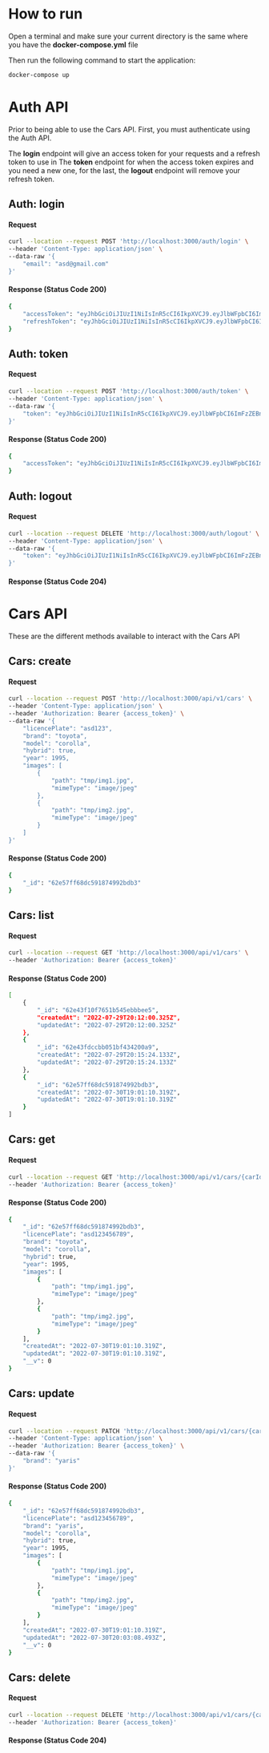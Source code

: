 # How to run 
Open a terminal and make sure your current directory is the same where you have the **docker-compose.yml** file

Then run the following command to start the application:
```bash
docker-compose up
```


# Auth API

Prior to being able to use the Cars API. First, you must authenticate using the Auth API.

The **login** endpoint will give an access token for your requests and a refresh token to use in The **token** endpoint for when the access token expires and you need a new one, for the last, the **logout** endpoint will remove your refresh token.

## Auth: login
#### Request
```bash
curl --location --request POST 'http://localhost:3000/auth/login' \
--header 'Content-Type: application/json' \
--data-raw '{
    "email": "asd@gmail.com"
}'
```

#### Response (Status Code 200)
```bash
{
    "accessToken": "eyJhbGciOiJIUzI1NiIsInR5cCI6IkpXVCJ9.eyJlbWFpbCI6ImFzZEBnbWFpbC5jb20iLCJpYXQiOjE2NTkyMTMzODUsImV4cCI6MTY1OTIxNjk4NX0.Rd8jmkrypFttZi5zJ6sRCACyqwbZAX2z4E4XW94wEFY",
    "refreshToken": "eyJhbGciOiJIUzI1NiIsInR5cCI6IkpXVCJ9.eyJlbWFpbCI6ImFzZEBnbWFpbC5jb20iLCJpYXQiOjE2NTkyMTMzODV9.ldmThCtoERPgQDpTw6N695AS4ud98tBRsLmsAR-_tVM"
}
```

## Auth: token
#### Request
```bash
curl --location --request POST 'http://localhost:3000/auth/token' \
--header 'Content-Type: application/json' \
--data-raw '{
    "token": "eyJhbGciOiJIUzI1NiIsInR5cCI6IkpXVCJ9.eyJlbWFpbCI6ImFzZEBnbWFpbC5jb20iLCJpYXQiOjE2NTkyMTMzODV9.ldmThCtoERPgQDpTw6N695AS4ud98tBRsLmsAR-_tVM"
}'
```

#### Response (Status Code 200)
```bash
{
    "accessToken": "eyJhbGciOiJIUzI1NiIsInR5cCI6IkpXVCJ9.eyJlbWFpbCI6ImFzZEBnbWFpbC5jb20iLCJpYXQiOjE2NTkyMTM1NTksImV4cCI6MTY1OTIxNzE1OX0.lN5UIIkQaSeZFymRL10YEYaft2NBgm7Ctr9qVhqF2Ng"
}
```

## Auth: logout
#### Request
```bash
curl --location --request DELETE 'http://localhost:3000/auth/logout' \
--header 'Content-Type: application/json' \
--data-raw '{
    "token": "eyJhbGciOiJIUzI1NiIsInR5cCI6IkpXVCJ9.eyJlbWFpbCI6ImFzZEBnbWFpbC5jb20iLCJpYXQiOjE2NTkyMTMzODV9.ldmThCtoERPgQDpTw6N695AS4ud98tBRsLmsAR-_tVM"
}'
```

#### Response (Status Code 204)

# Cars API

These are the different methods available to interact with the Cars API


## Cars: create
#### Request
```bash
curl --location --request POST 'http://localhost:3000/api/v1/cars' \
--header 'Content-Type: application/json' \
--header 'Authorization: Bearer {access_token}' \
--data-raw '{
    "licencePlate": "asd123",
    "brand": "toyota",
    "model": "corolla",
    "hybrid": true,
    "year": 1995,
    "images": [
        {
            "path": "tmp/img1.jpg",
            "mimeType": "image/jpeg"
        },
        {
            "path": "tmp/img2.jpg",
            "mimeType": "image/jpeg"
        }
    ]
}'
```

#### Response (Status Code 200)
```bash
{
    "_id": "62e57ff68dc591874992bdb3"
}
```

## Cars: list
#### Request
```bash
curl --location --request GET 'http://localhost:3000/api/v1/cars' \
--header 'Authorization: Bearer {access_token}'
```

#### Response (Status Code 200)
```bash
[
    {
        "_id": "62e43f10f7651b545ebbbee5",
        "createdAt": "2022-07-29T20:12:00.325Z",
        "updatedAt": "2022-07-29T20:12:00.325Z"
    },
    {
        "_id": "62e43fdccbb051bf434200a9",
        "createdAt": "2022-07-29T20:15:24.133Z",
        "updatedAt": "2022-07-29T20:15:24.133Z"
    },
    {
        "_id": "62e57ff68dc591874992bdb3",
        "createdAt": "2022-07-30T19:01:10.319Z",
        "updatedAt": "2022-07-30T19:01:10.319Z"
    }
]
```

## Cars: get
#### Request
```bash
curl --location --request GET 'http://localhost:3000/api/v1/cars/{carId}' \
--header 'Authorization: Bearer {access_token}'
```

#### Response (Status Code 200)
```bash
{
    "_id": "62e57ff68dc591874992bdb3",
    "licencePlate": "asd123456789",
    "brand": "toyota",
    "model": "corolla",
    "hybrid": true,
    "year": 1995,
    "images": [
        {
            "path": "tmp/img1.jpg",
            "mimeType": "image/jpeg"
        },
        {
            "path": "tmp/img2.jpg",
            "mimeType": "image/jpeg"
        }
    ],
    "createdAt": "2022-07-30T19:01:10.319Z",
    "updatedAt": "2022-07-30T19:01:10.319Z",
    "__v": 0
}
```

## Cars: update
#### Request
```bash
curl --location --request PATCH 'http://localhost:3000/api/v1/cars/{carId}' \
--header 'Content-Type: application/json' \
--header 'Authorization: Bearer {access_token}' \
--data-raw '{
    "brand": "yaris"
}'
```

#### Response (Status Code 200)
```bash
{
    "_id": "62e57ff68dc591874992bdb3",
    "licencePlate": "asd123456789",
    "brand": "yaris",
    "model": "corolla",
    "hybrid": true,
    "year": 1995,
    "images": [
        {
            "path": "tmp/img1.jpg",
            "mimeType": "image/jpeg"
        },
        {
            "path": "tmp/img2.jpg",
            "mimeType": "image/jpeg"
        }
    ],
    "createdAt": "2022-07-30T19:01:10.319Z",
    "updatedAt": "2022-07-30T20:03:08.493Z",
    "__v": 0
}
```

## Cars: delete
#### Request
```bash
curl --location --request DELETE 'http://localhost:3000/api/v1/cars/{carId}' \
--header 'Authorization: Bearer {access_token}'
```

#### Response (Status Code 204)

